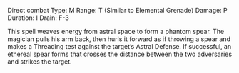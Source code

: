 Direct combat
Type: M
Range: T (Similar to Elemental Grenade)
Damage: P
Duration: I
Drain: F-3

This spell weaves energy from astral space to form a phantom spear. The magician pulls his arm back, then hurls it forward as if throwing a spear and makes a Threading test against the target’s Astral Defense. If successful, an ethereal spear forms that crosses the distance between the two adversaries and strikes the target. 